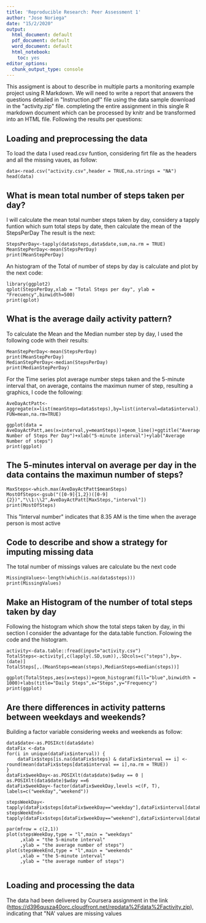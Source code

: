 ```yaml
---
title: 'Reproducible Research: Peer Assessment 1'
author: "Jose Noriega"
date: "15/2/2020"
output:
  html_document: default
  pdf_document: default
  word_document: default
  html_notebook: 
    toc: yes
editor_options: 
  chunk_output_type: console
---
```

This assigment is about to describe in multiple parts a monitoring example project using R Markdown. We will need to write a report that answers the questions detailed in "Instruction.pdf" file using the data sample download in the "activity.zip" file. completing the entire assignment in this single R markdown document which can be processed by knitr and be transformed into an HTML file.
Following the results per questions:

## Loading and preprocessing the data
To load the data I used read.csv funtion, considering firt file as the headers and all the missing vaues, as follow:

```{r}
data<-read.csv("activity.csv",header = TRUE,na.strings = "NA")
head(data)
```

## What is mean total number of steps taken per day?

I will calculate the mean total number steps taken by day, considery a tapply funtion which sum total steps by date, then calculate the mean of the StepsPerDay
The result is the next:

```{r}
StepsPerDay<-tapply(data$steps,data$date,sum,na.rm = TRUE)
MeanStepPerDay<-mean(StepsPerDay)
print(MeanStepPerDay)
```

An histogram of the Total of number of steps by day is calculate and plot by the next code:

```{r}
library(ggplot2)
qplot(StepsPerDay,xlab = "Total Steps per day", ylab = "Frecuency",binwidth=500)
print(qplot)

```


## What is the average daily activity pattern?
To calculate the Mean and the Median number step by day, I used the following code with their results:
```{r}
MeanStepPerDay<-mean(StepsPerDay)
print(MeanStepPerDay)
MedianStepPerDay<-median(StepsPerDay)
print(MedianStepPerDay)
```

For the Time series plot average number steps taken and the 5-minute interval that, on average, contains the maximun numer of step, resulting a graphics, I code the following:

```{r}
AveDayActPatt<-aggregate(x=list(meanSteps=data$steps),by=list(interval=data$interval),       FUN=mean,na.rm=TRUE)

ggplot(data = AveDayActPatt,aes(x=interval,y=meanSteps))+geom_line()+ggtitle("Average Number of Steps Per Day")+xlab("5-minute interval")+ylab("Average Number of steps")
print(ggplot)

```

## The 5-minutes interval on average per day in the data contains the maximun number of steps?

```{r}
MaxSteps<-which.max(AveDayActPatt$meanSteps)
MostOfSteps<-gsub("([0-9]{1,2})([0-9]{2})","\\1:\\2",AveDayActPatt[MaxSteps,"interval"])
print(MostOfSteps)
```
This "Interval number" indicates that 8.35 AM is the time when the average person is most active

## Code to describe and show a strategy for imputing missing data

The total number of missings values are calculate bu the next code
```{r}
MissingValues<-length(which(is.na(data$steps)))
print(MissingValues)
```

## Make an Histogram of the number of total steps taken by day
Following the histogram which show the total steps taken by day, in thi section I consider the advantage for the data.table function. Folowing the code and the histogram.
```{r}
activity<-data.table::fread(input="activity.csv")
TotalSteps<-activity[,c(lapply(.SD,sum)),.SDcols=c("steps"),by=.(date)]
TotalSteps[,.(MeanSteps=mean(steps),MedianSteps=median(steps))]

ggplot(TotalSteps,aes(x=steps))+geom_histogram(fill="blue",binwidth = 1000)+labs(title="Daily Steps",x="Steps",y="Frequency")
print(ggplot)

```


## Are there differences in activity patterns between weekdays and weekends?
Building a factor variable considering weeks and weekends as follow:
```{r}
data$date<-as.POSIXct(data$date)
dataFix <-data
for(i in unique(dataFix$interval)) {
    dataFix$steps[is.na(dataFix$steps) & dataFix$interval == i] <- round(mean(dataFix$steps[data$interval == i],na.rm = TRUE))
}
dataFix$weekDay<-as.POSIXlt(data$date)$wday == 0 | as.POSIXlt(data$date)$wday ==6
dataFix$weekDay<-factor(dataFix$weekDay,levels =c(F, T), labels=c("weekday","weekend"))

stepsWeekDay<-tapply(dataFix$steps[dataFix$weekDay=="weekday"],dataFix$interval[dataFix$weekDay=="weekday"],mean)
stepsWeekEnd<-tapply(dataFix$steps[dataFix$weekDay=="weekend"],dataFix$interval[dataFix$weekDay=="weekend"],mean)

par(mfrow = c(2,1))
plot(stepsWeekDay,type = "l",main = "weekdays"
     ,xlab = "the 5-minute interval"
     ,ylab = "the average number of steps")
plot(stepsWeekEnd,type = "l",main = "weekends"
     ,xlab = "the 5-minute interval"
     ,ylab = "the average number of steps")


```
## Loading and processing the data

The data had been delivered by Coursera assignment in the link (https://d396qusza40orc.cloudfront.net/repdata%2Fdata%2Factivity.zip), indicating that "NA' values are missing values




